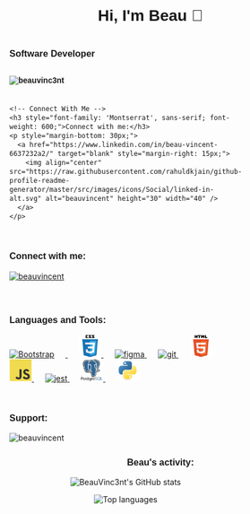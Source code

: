 <!-- Add "Montserrat Semibold 600" styling -->
<h1 align="center" style="font-family: 'Montserrat', sans-serif; font-weight: 600;">Hi, I'm Beau 👋</h1>

<!-- Animated typing effect -->
<h3 align="center" style="font-family: 'Montserrat', sans-serif; font-weight: 600; display: inline-block;">
  <span class="typing" style="border-right: .15em solid orange; animation: typing 3.5s steps(30, end), blink-caret .75s step-end infinite;">Software Developer</span>
</h3>

<style>
  /* Typing animation */
  @keyframes typing {
    from { width: 0 }
    to { width: 100% }
  }
  
  @keyframes blink-caret {
    from, to { border-color: transparent }
    50% { border-color: orange; }
  }
  
  .typing {
    overflow: hidden;
    white-space: nowrap;
    animation: 
      typing 3.5s steps(30, end) infinite,
      blink-caret .75s step-end infinite;
  }
</style>

<!-- Profile Views -->
<p align="left" style="font-family: 'Montserrat', sans-serif; font-weight: 600;"> 
  <img src="https://komarev.com/ghpvc/?username=beauvinc3nt&label=Profile%20views&color=0e75b6&style=flat" alt="beauvinc3nt" /> 
</p>

<!-- Main content container with grid layout -->

<div style="display: grid; grid-template-columns: 1fr 1fr; gap: 20px; margin: 20px 0;">
  
  <!-- Left column -->
  <div>
    
    <!-- Connect With Me -->
    <h3 style="font-family: 'Montserrat', sans-serif; font-weight: 600;">Connect with me:</h3>
    <p style="margin-bottom: 30px;">
      <a href="https://www.linkedin.com/in/beau-vincent-6637232a2/" target="blank" style="margin-right: 15px;">
        <img align="center" src="https://raw.githubusercontent.com/rahuldkjain/github-profile-readme-generator/master/src/images/icons/Social/linked-in-alt.svg" alt="beauvincent" height="30" width="40" />
      </a>
    </p>

<br> <!-- Splitting up section with space -->

<!-- Connect With Me -->
<h3 align="left" style="font-family: 'Montserrat', sans-serif; font-weight: 600;">Connect with me:</h3>
<p align="left" style="margin-bottom: 20px;"> <!-- Added bottom margin -->
  <a href="https://www.linkedin.com/in/beau-vincent-6637232a2/" target="blank">
    <img align="center" src="https://raw.githubusercontent.com/rahuldkjain/github-profile-readme-generator/master/src/images/icons/Social/linked-in-alt.svg" alt="beauvincent" height="30" width="40" />
  </a>
</p>

<br> <!-- Splitting up section with space -->

<!-- Languages and Tools -->
<h3 align="left" style="font-family: 'Montserrat', sans-serif; font-weight: 600;">Languages and Tools:</h3>
<p align="left" style="mmargin-bottom: 20px;">          <!-- Wrapping languages section with a margin bottom + spacing in between logos -->
  
  <a href="https://getbootstrap.com" target="_blank" rel="noreferrer" style="margin-right: 20px;"> 
    <img src="https://upload.wikimedia.org/wikipedia/commons/thumb/b/b2/Bootstrap_logo.svg/500px-Bootstrap_logo.svg.png" alt="Bootstrap" width="40" height="40" style="margin-right: 20px"/>
  </a> 
  <a href="https://www.w3schools.com/css/" target="_blank" rel="noreferrer" style="margin-right: 20px;"> 
    <img src="https://raw.githubusercontent.com/devicons/devicon/master/icons/css3/css3-original-wordmark.svg" alt="css3" width="40" height="40"/> 
  </a> 
  <a href="https://www.figma.com/" target="_blank" rel="noreferrer" style="margin-right: 20px;"> 
    <img src="https://www.vectorlogo.zone/logos/figma/figma-icon.svg" alt="figma" width="40" height="40"/> 
  </a> 
  <a href="https://git-scm.com/" target="_blank" rel="noreferrer" style="margin-right: 20px;"> 
    <img src="https://www.vectorlogo.zone/logos/git-scm/git-scm-icon.svg" alt="git" width="40" height="40"/> 
  </a> 
  <a href="https://www.w3.org/html/" target="_blank" rel="noreferrer" style="margin-right: 20px;"> 
    <img src="https://raw.githubusercontent.com/devicons/devicon/master/icons/html5/html5-original-wordmark.svg" alt="html5" width="40" height="40"/> 
  </a> 
  <a href="https://developer.mozilla.org/en-US/docs/Web/JavaScript" target="_blank" rel="noreferrer" style="margin-right: 20px;"> 
    <img src="https://raw.githubusercontent.com/devicons/devicon/master/icons/javascript/javascript-original.svg" alt="javascript" width="40" height="40"/> 
  </a> 
  <a href="https://jestjs.io" target="_blank" rel="noreferrer" style="margin-right: 20px;"> 
    <img src="https://www.vectorlogo.zone/logos/jestjsio/jestjsio-icon.svg" alt="jest" width="40" height="40"/> 
  </a> 
  <a href="https://www.postgresql.org" target="_blank" rel="noreferrer" style="margin-right: 20px;"> 
    <img src="https://raw.githubusercontent.com/devicons/devicon/master/icons/postgresql/postgresql-original-wordmark.svg" alt="postgresql" width="40" height="40"/> 
  </a> 
  <a href="https://www.python.org" target="_blank" rel="noreferrer" style="margin-right: 20px;"> 
    <img src="https://raw.githubusercontent.com/devicons/devicon/master/icons/python/python-original.svg" alt="python" width="40" height="40"/> 
  </a> 
</p> 

<br> <!-- Splitting up section with space -->

<!-- Support Section -->
<h3 align="left" style="font-family: 'Montserrat', sans-serif; font-weight: 600;">Support:</h3>
<p style="margin-bottom: 20px;"> <!-- Added bottom margin -->
  <a href="https://www.buymeacoffee.com/beauvincent"> 
    <img align="left" src="https://cdn.buymeacoffee.com/buttons/v2/default-yellow.png" height="50" width="210" alt="beauvincent" />
  </a>
</p>

<br> <!-- Splitting up section with space -->

<!-- Activity Graph - NOT WORKING SO COMMENTED OUT & REPLACED: -->
<h3 align="left" style="font-family: 'Montserrat', sans-serif; font-weight: 600;">Beau's activity:</h3>
<p align="center">
  <img src="https://github-readme-stats.vercel.app/api?username=BeauVinc3nt&show_icons=true&theme=radical" alt="BeauVinc3nt's GitHub stats" />
</p>

<!-- BEAU'S ACTIVITY GRAPH (API ISSUES - NOT WORKING)-->
<!-- <p align="center">
  <img src="https://github-readme-activity-graph.cyclic.app/graph?username=BeauVinc3nt&theme=react-dark&bg_color=20232a&hide_border=true" alt="BeauVinc3nt's activity graph" />
</p> -->

<!-- Creating 'top languages section using API'-->
<p align="center">
  <img src="https://github-readme-stats.vercel.app/api/top-langs/?username=BeauVinc3nt&layout=compact&theme=radical" alt="Top languages" />
</p>
